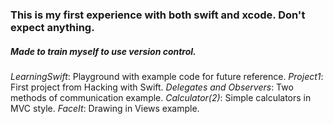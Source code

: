 ### This is my first experience with both swift and xcode. Don't expect anything.

##### Made to train myself to use version control.

*LearningSwift*: Playground with example code for future reference.
*Project1*: First project from Hacking with Swift.
*Delegates and Observers*: Two methods of communication example.
*Calculator(2)*: Simple calculators in MVC style.
*FaceIt*: Drawing in Views example.
